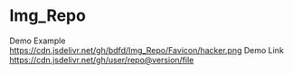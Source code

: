 # Img_Repo
Demo Example  https://cdn.jsdelivr.net/gh/bdfd/Img_Repo/Favicon/hacker.png
Demo Link  https://cdn.jsdelivr.net/gh/user/repo@version/file
